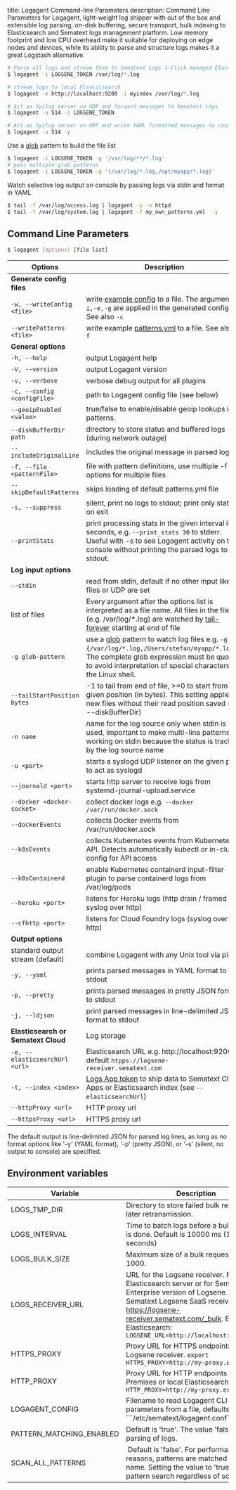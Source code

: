 title: Logagent Command-line Parameters
description: Command Line Parameters for Logagent, light-weight log shipper with out of the box and extensible log parsing, on-disk buffering, secure transport, bulk indexing to Elasticsearch and Sematext logs management platform. Low memory footprint and low CPU overhead make it suitable for deploying on edge nodes and devices, while its ability to parse and structure logs makes it a great Logstash alternative.

```bash
# Parse all logs and stream them to Sematext Logs 1-Click managed Elasticsearch 
$ logagent -i LOGSENE_TOKEN /var/log/*.log 

# stream logs to local Elasticsearch
$ logagent -e http://localhost:9200 -i myindex /var/log/*.log 

# Act as Syslog server on UDP and forward messages to Sematext Logs
$ logagent -u 514 -i LOGSENE_TOKEN  

# Act as Syslog server on UDP and write YAML formatted messages to console
$ logagent -u 514 -y  
```

Use a [glob](https://www.npmjs.com/package/glob) pattern to build the file list 

```bash
$ logagent -i LOGSENE_TOKEN -g '/var/log/**/*.log'
# pass multiple glob patterns
$ logagent -i LOGSENE_TOKEN -g '{/var/log/*.log,/opt/myapp/*.log}'
```

Watch selective log output on console by passing logs via stdin and format in YAML

```bash
$ tail -f /var/log/access.log | logagent -y -n httpd
$ tail -f /var/log/system.log | logagent -f my_own_patterns.yml  -y 
```

## Command Line Parameters 

```bash
$ logagent [options] [file list]
```


| Options          | Description |
|------------------|-------------|
| __Generate config files__ | |
| `-w, --writeConfig <file>` | write [example config](https://github.com/sematext/logagent-js/blob/master/config/example.yml) to a file. The arguments `-i,-e,-g` are applied in the generated config. See also `-c` |
| `--writePatterns <file>` | write example [patterns.yml](https://github.com/sematext/logagent-js/blob/master/patterns.yml) to a file. See also `-f`	|
| __General options__ | |
| `-h, --help` | output Logagent help |
| `-V, --version` | output Logagent version |
| `-v, --verbose` | verbose debug output for all plugins |
| `-c, --config <configFile>` | path to Logagent config file (see below) |
| `--geoipEnabled <value> `| true/false to enable/disable geoip lookups in patterns. |
| `--diskBufferDir  path`| directory to store status and buffered logs (during network outage) |
| `--includeOriginalLine` | includes the original message in parsed logs |
| `-f, --file <patternFile>` | file with pattern definitions, use multiple -f options for multiple files| 
| `--skipDefaultPatterns` | skips loading of default patterns.yml file |
| `-s, --suppress` | silent, print no logs to stdout; print only stats on exit |
| `--printStats` | print processing stats in the given interval in seconds, e.g. ```--print_stats 30``` to stderr. Useful with -s to see Logagent activity on the console without printing the parsed logs to stdout.|
| __Log input options__| |
| `--stdin` | read from stdin, default if no other input like files or UDP are set|
| list of files | Every argument after the options list is interpreted as a file name. All files in the file list (e.g. /var/log/*.log) are watched by [tail-forever](https://www.npmjs.com/package/tail-forever) starting at end of file|
| `-g glob-pattern` | use a [glob](https://www.npmjs.com/package/glob) pattern to watch log files e.g. ```-g "{/var/log/*.log,/Users/stefan/myapp/*.log}"```. The complete glob expression must be quoted to avoid interpretation of special characters by the Linux shell. |
| `--tailStartPosition bytes` | -1 to tail from end of file, >=0 to start from the given position (in bytes).  This setting applies to new files without their read position saved (see --diskBufferDir)|
| `-n name` | name for the log source only when stdin is used, important to make multi-line patterns working on stdin because the status is tracked by the log source name| 
| `-u <port>` | starts a syslogd UDP listener on the given port to act as syslogd |
| `--journald <port>` | starts http server to receive logs from systemd-journal-upload.service |
| `--docker <docker-socket>` | collect docker logs e.g. `--docker /var/run/docker.sock` |
| `--dockerEvents` | collects Docker events from /var/run/docker.sock	|
| `--k8sEvents` | collects Kubernetes events from Kubernetes API. Detects automatically kubectl or in-cluster config for API access | 
| `--k8sContainerd` | enable Kubernetes containerd input-filter plugin to parse containerd logs from /var/log/pods | 
| `--heroku <port>` | listens for Heroku logs (http drain / framed syslog over http) |
| `--cfhttp <port>` | listens for Cloud Foundry logs (syslog over http)|
| __Output options__ | |
| standard output stream (default) | combine Logagent with any Unix tool via pipes |
| `-y, --yaml` | prints parsed messages in YAML format to stdout|
| `-p, --pretty` | prints parsed messages in pretty JSON format to stdout|
| `-j, --ldjson` | print parsed messages in line-delimited JSON format to stdout |
| __Elasticsearch or Sematext Cloud__| Log storage |
| `-e, --elasticsearchUrl <url>` | Elasticsearch URL e.g. http://localhost:9200, default `htpps://logsene-receiver.sematext.com`|
| `-t, --index <index>` | [Logs App token](http://sematext.com/logsene) to ship data to Sematext Cloud Apps or Elasticsearch index (see `--elasticsearchUrl`) |
| `--httpProxy <url>` | HTTP proxy url |
| `--httpsProxy <url>` | HTTPS proxy url |


The default output is line-delimited JSON for parsed log lines, as long as no format options like '-y' (YAML format), '-p' (pretty JSON), or '-s' (silent, no output to console) are specified. 


## Environment variables

|Variable|Description|
|--------|-----------|
|LOGS_TMP_DIR | Directory to store failed bulk requests for later retransmission.|
|LOGS_INTERVAL | Time to batch logs before a bulk request is done. Default is 10000 ms (10 seconds)|
|LOGS_BULK_SIZE | Maximum size of a bulk request. Default is 1000.|
|LOGS_RECEIVER_URL | URL for the Logsene receiver. For a local Elasticsearch server or for Sematext Enterprise version of Logsene. Defaults to Sematext Logsene SaaS receiver https://logsene-receiver.sematext.com/_bulk. Example for Elasticsearch: ```LOGSENE_URL=http://localhost:9200/_bulk```|
|HTTPS_PROXY| Proxy URL for HTTPS endpoints, like Logsene receiver. ```export HTTPS_PROXY=http://my-proxy.example```|
|HTTP_PROXY| Proxy URL for HTTP endpoints (e.g. On-Premises or local Elasticsearch). ```export HTTP_PROXY=http://my-proxy.example```|
|LOGAGENT_CONFIG | Filename to read Logagent CLI parameters from a file, defaults to ```/etc/sematext/logagent.conf`` |
|PATTERN_MATCHING_ENABLED | Default is 'true'. The value 'false' disables parsing of logs. |
|SCAN_ALL_PATTERNS | Default is 'false'. For performance reasons, patterns are matched by source name. Setting the value to 'true' enables pattern search regardless of source name |
